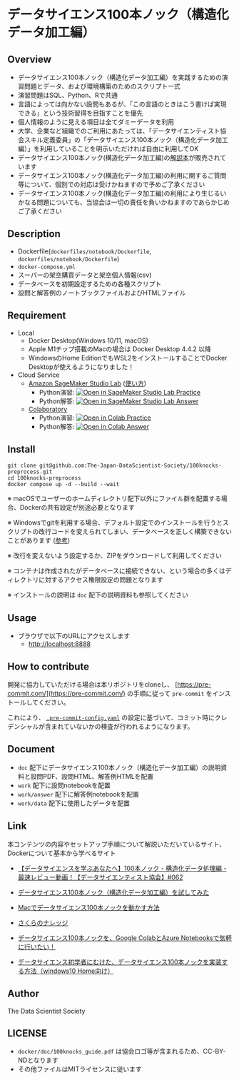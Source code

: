 # データサイエンス100本ノック（構造化データ加工編）

## Overview

- データサイエンス100本ノック（構造化データ加工編）を実践するための演習問題とデータ、および環境構築のためのスクリプト一式
- 演習問題はSQL、Python、Rで共通
- 言語によっては向かない設問もあるが、「この言語のときはこう書けば実現できる」という技術習得を目指すことを優先
- 個人情報のように見える項目は全てダミーデータを利用
- 大学、企業など組織でのご利用にあたっては、「データサイエンティスト協会スキル定義委員」の「データサイエンス100本ノック（構造化データ加工編）」を利用していることを明示いただければ自由に利用してOK
- データサイエンス100本ノック(構造化データ加工編)の[解説本](https://www.amazon.co.jp/dp/4802613563)が販売されています
- データサイエンス100本ノック(構造化データ加工編)の利用に関するご質問等について、個別での対応は受けかねますので予めご了承ください
- データサイエンス100本ノック(構造化データ加工編)の利用により生じるいかなる問題についても、当協会は一切の責任を負いかねますのであらかじめご了承ください

## Description

- Dockerfile(`dockerfiles/notebook/Dockerfile`, `dockerfiles/notebook/Dockerfile`)
- `docker-compose.yml`
- スーパーの架空購買データと架空個人情報(csv)
- データベースを初期設定するための各種スクリプト
- 設問と解答例のノートブックファイルおよびHTMLファイル

## Requirement

- Local
  - Docker Desktop(Windows 10/11, macOS)
  - Apple M1チップ搭載のMacの場合は Docker Desktop 4.4.2 以降
  - WindowsのHome EditionでもWSL2をインストールすることでDocker Desktopが使えるようになりました！
- Cloud Service
  - [Amazon SageMaker Studio Lab](https://studiolab.sagemaker.aws/) ([使い方](https://github.com/aws-sagemaker-jp/awesome-studio-lab-jp/blob/main/README_usage.md))
    - Python演習: [![Open in SageMaker Studio Lab Practice](https://studiolab.sagemaker.aws/studiolab.svg)](https://studiolab.sagemaker.aws/import/github/The-Japan-DataScientist-Society/100knocks-preprocess/blob/master/docker/work/preprocess_knock_Python.ipynb)
    - Python解答: [![Open in SageMaker Studio Lab Answer](https://studiolab.sagemaker.aws/studiolab.svg)](https://studiolab.sagemaker.aws/import/github/The-Japan-DataScientist-Society/100knocks-preprocess/blob/master/docker/work/answer/ans_preprocess_knock_Python.ipynb)
  - [Colaboratory](https://colab.research.google.com/)
    - Python演習: [![Open in Colab Practice](https://colab.research.google.com/assets/colab-badge.svg)](https://colab.research.google.com/github/The-Japan-DataScientist-Society/100knocks-preprocess/blob/master/docker/work/preprocess_knock_Python.ipynb)
    - Python解答: [![Open in Colab Answer](https://colab.research.google.com/assets/colab-badge.svg)](https://colab.research.google.com/github/The-Japan-DataScientist-Society/100knocks-preprocess/blob/master/docker/work/answer/ans_preprocess_knock_Python.ipynb)

## Install

```shell
git clone git@github.com:The-Japan-DataScientist-Society/100knocks-preprocess.git
cd 100knocks-preprocess
docker compose up -d --build --wait
```

※ macOSでユーザーのホームディレクトリ配下以外にファイル群を配置する場合、Dockerの共有設定が別途必要となります

※ Windowsでgitを利用する場合、デフォルト設定でのインストールを行うとスクリプトの改行コードを変えられてしまい、データベースを正しく構築できないことがあります ([参考](https://github.com/The-Japan-DataScientist-Society/100knocks-preprocess/issues/1#issue-640590032))

※ 改行を変えないよう設定するか、ZIPをダウンロードして利用してください

※ コンテナは作成されたがデータベースに接続できない、という場合の多くはディレクトリに対するアクセス権限設定の問題となります

※ インストールの説明は `doc` 配下の説明資料も参照してください

## Usage

- ブラウザで以下のURLにアクセスします
  - [http://localhost:8888](http://localhost:8888)

## How to contribute

開発に協力していただける場合は本リポジトリをcloneし、 [https://pre-commit.com/](https://pre-commit.com/) の手順に従って `pre-commit` をインストールしてください。

これにより、 [`.pre-commit-config.yaml`](.pre-commit-config.yaml) の設定に基づいて、コミット時にクレデンシャルが含まれていないかの検査が行われるようになります。

## Document

- `doc` 配下にデータサイエンス100本ノック（構造化データ加工編）の説明資料と設問PDF、設問HTML、解答例HTMLを配置
- `work` 配下に設問notebookを配置
- `work/answer` 配下に解答例notebookを配置
- `work/data` 配下に使用したデータを配置

## Link

本コンテンツの内容やセットアップ手順について解説いただいているサイト、Dockerについて基本から学べるサイト

- [【データサイエンスを学ぶあなたへ】100本ノック - 構造化データ処理編 - 最速レビュー動画！【データサイエンティスト協会】#062](https://www.youtube.com/watch?v=fAyj0V2iAc4)

- [データサイエンス100本ノック（構造化データ加工編）を試してみた](https://qrunch.net/@hanar/entries/kSZfFS1MXK8H7U7x)

- [Macでデータサイエンス100本ノックを動かす方法](https://qiita.com/karaage0703/items/1b18b1f4ab65d35afb5f)

- [さくらのナレッジ](https://knowledge.sakura.ad.jp/13265/)

- [データサイエンス100本ノックを、Google ColabとAzure Notebooksで気軽に行いたい！](https://qiita.com/noguhiro2002/items/de49db61b69c3dbc9282)

- [データサイエンス初学者にむけた、データサイエンス100本ノックを実装する方法（windows10 Home向け）](https://qiita.com/syuki-read/items/714fe66bf5c16b8a7407#comment-394d2f7656bd5b977e11)

## Author

The Data Scientist Society

## LICENSE

- `docker/doc/100knocks_guide.pdf` は協会ロゴ等が含まれるため、CC-BY-NDとなります
- その他ファイルはMITライセンスに従います
